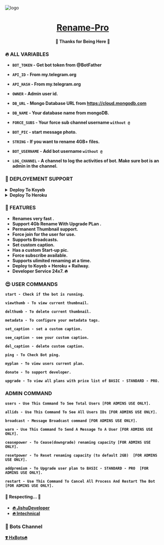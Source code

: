 <img src="https://graph.org/file/f4261daff37b2331905ca.jpg" alt="logo" target="/blank">

<h1 align="center">
 <b><a href="https://t.me/hx_renamebot" target="/blank">Rename-Pro</a></>
</h1>

<p align="center">🤍 Thanks for Being Here 🤍</p>




### 🔥 ALL VARIABLES

* `BOT_TOKEN`  - Get bot token from @BotFather

* `API_ID` - From my.telegram.org 

* `API_HASH` - From my.telegram.org 

* `OWNER` - Admin user id.

* `DB_URL`  - Mongo Database URL from https://cloud.mongodb.com

* `DB_NAME`  - Your database name from mongoDB.

* `FORCE_SUBS` - Your force sub channel username `without @`

* `BOT_PIC` - start message photo.

* `STRING` - If you want to rename 4GB+ files.

* `BOT_USERNAME` - Add bot username `without @`

* `LOG_CHANNEL` - A channel to log the activities of bot. Make sure bot is an admin in the channel.




### 📶 DEPLOYEMENT SUPPORT

<details><summary>Deploy To Koyeb</summary>
<p>
<br>
<a href="https://app.koyeb.com/deploy?type=git&repository=github.com/oVo-HxBots/RENAME-PRO&branch=main&name=rename-pro&env[API_HASH]=1&env[API_ID]=1&env[BOT_TOKEN]=1&env[BOT_USERNAME]=1&env[OWNER]=1&env[DB_URL]=1&env[DB_NAME]=rename-pro&env[FORCE_SUBS]=1&env[LOG_CHANNEL]=-100123345&run_command=python3%20bot.py">
  <img src="https://www.koyeb.com/static/images/deploy/button.svg" alt="Deploy">
</a>
</p>
</details>

<details><summary>Deploy To Heroku</summary>
<p>
<br>
<a href="https://heroku.com/deploy?template=https://github.com/oVo-HxBots/RENAME-PRO">
  <img src="https://www.herokucdn.com/deploy/button.svg" alt="Deploy">
</a>
</p>
</details>





### 🥰 FEATURES
 - Renames very fast .
 - Support 4Gb Rename With Upgrade PLan .
 - Permanent Thumbnail support.
 - Force join for the user for use.
 - Supports Broadcasts.
 - Set custom caption.
 - Has a custom Start-up pic.
 - Force subscribe available.
 - Supports ulimited renaming at a time.
 - Deploy to Koyeb + Heroku + Railway.
 - Developer Service 24x7. 🔥




### 😍 USER COMMANDS
```
start - Check if the bot is running.
 
viewthumb - To view current thumbnail.
 
delthumb - To delete current thumbnail.

metadata - To configure your metadata tags.
 
set_caption - set a custom caption.
 
see_caption - see your custom caption.
 
del_caption - delete custom caption.

ping - To Check Bot ping.
 
myplan - To view users current plan.

donate - To support developer.
 
upgrade - To view all plans with price list of BASIC - STANDARD - PRO.
```



### ADMIN COMMAND
```
users - Use This Command To See Total Users [FOR ADMINS USE ONLY].

allids - Use This Command To See All Users IDs [FOR ADMINS USE ONLY].
 
broadcast - Message Broadcast command [FOR ADMINS USE ONLY].

warn - Use This Command To Send A Message To A User [FOR ADMINS USE ONLY].
 
ceasepower - To Cease(downgrade) renaming capacity [FOR ADMINS USE ONLY].
 
resetpower - To Reset renaming capacity (to default 2GB)  [FOR ADMINS USE ONLY].
 
addpremium - To Upgrade user plan to BASIC - STANDARD - PRO  [FOR ADMINS USE ONLY].

restart - Use This Command To Cancel All Process And Restart The Bot [FOR ADMINS USE ONLY].
```



#### 🧡 Respecting... 🧡
- [🔥 JishuDeveloper](https://github.com/JishuDeveloper) 
- [🔥 lntechnical](https://github.com/lntechnical2)

### 🤩 Bots Channel
<a href="https://t.me/HxBots">
   <p>❣️ HxBots🔥</p>
</a>

